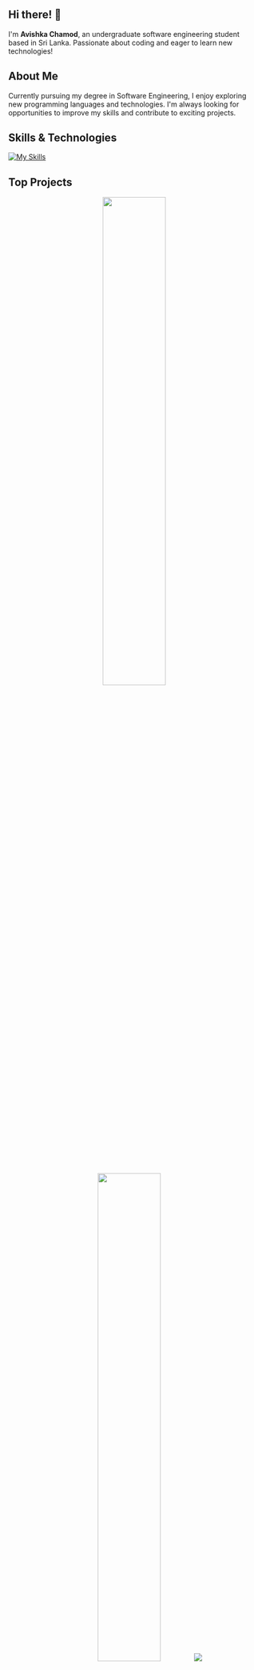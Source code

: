 
## Hi there! 👋

I'm **Avishka Chamod**, an undergraduate software engineering student based in Sri Lanka. Passionate about coding and eager to learn new technologies!

## About Me

Currently pursuing my degree in Software Engineering, I enjoy exploring new programming languages and technologies. I'm always looking for opportunities to improve my skills and contribute to exciting projects.

## Skills & Technologies

[![My Skills](https://skillicons.dev/icons?i=java,js,mysql,docker,html,css,git,react,spring,visualstudio,linux&perline=8)](https://skillicons.dev)

## Top Projects


<p align="center">
  <img height="50%" width="auto" src ="https://github-readme-stats.vercel.app/api?username=Avishka14&show_icons=true&count_private=true&theme=darcula&hide_border=true&hide=issues,contribs&bg_color=00000000">
  <img height="50%" width="auto" src ="https://github-readme-stats.vercel.app/api/top-langs/?username=Avishka14&layout=compact&hide_border=true&theme=darcula&bg_color=00000000&langs_count=6&hide=jupyter%20notebook,tex,css,php&exclude_repo=Pacman-AI">
  <img src ="https://github-readme-streak-stats.herokuapp.com?user=Avishk14&theme=darcula&hide_border=true&background=FFFFFF00">
  <br>
  <br>
</p>
